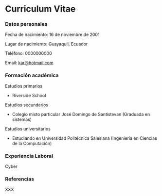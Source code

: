 # Curriculum Vitae
### Datos personales

Fecha de nacimiento: 16 de noviembre de 2001

Lugar de nacimiento: Guayaquil, Ecuador

Teléfono: 0000000000

Email: kar@hotmail.com

### Formación académica

Estudios primarios
- Riverside School

Estudios secundarios
- Colegio mixto particular José Domingo de Santistevan (Graduada en sistemas)

Estudios universitarios
- Estudiando en Universidad Politécnica Salesiana (Ingeniería en Ciencias de la Computación)

### Experiencia Laboral
Cyber

### Referencias
XXX
